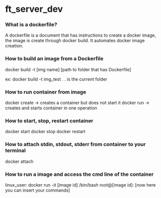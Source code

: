 # ft_server_dev


### What is a dockerfile?

A dockerfile is a document that has instructions to create a docker image, the image is create through docker build. It automates docker image creation.

### How to build an image from a Dockerfile

docker build -t [img name] [path to folder that has Dockerfile]

ex: docker build -t img_test .
. is the current folder

### How to run container from image

docker create -> creates a container but does not start it
docker run -> creates and starts container in one operation

### How to start, stop, restart container
docker start
docker stop
docker restart

### How to attach stdin, stdout, stderr from container to your terminal
docker attach

### How to run a image and access the cmd line of the container

linux_user: docker run -it [image id] /bin/bash
root@[image id]: [now here you can insert your commands]
